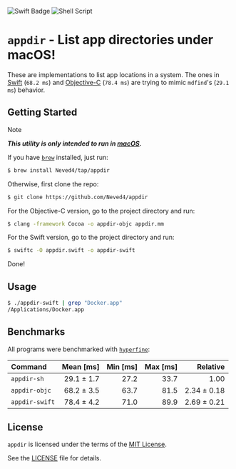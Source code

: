 ![Swift Badge](https://img.shields.io/badge/Swift-F05138?logo=swift&logoColor=fff&style=for-the-badge)
![Shell Script](https://img.shields.io/badge/Shell_Script-9DDE66?logo=gnubash&logoColor=000&style=for-the-badge)

# `appdir` - List app directories under macOS!

These are implementations to list app locations in a system. The ones in
[Swift] (`68.2 ms`) and [Objective-C] (`78.4 ms`) are trying to mimic
`mdfind`'s (`29.1 ms`) behavior.

## Getting Started

> [!NOTE]
> _**This utility is only intended to run in [macOS].**_

If you have [`brew`] installed, just run:
```sh
$ brew install Neved4/tap/appdir
```

Otherwise, first clone the repo:
```sh
$ git clone https://github.com/Neved4/appdir
```

For the Objective-C version, go to the project directory and run:
```sh
$ clang -framework Cocoa -o appdir-objc appdir.mm
```

For the Swift version, go to the project directory and run:
```sh
$ swiftc -O appdir.swift -o appdir-swift
```

Done!

## Usage

```sh
$ ./appdir-swift | grep "Docker.app"
/Applications/Docker.app
```

## Benchmarks

All programs were benchmarked with [`hyperfine`]:

| Command          |  Mean [ms] | Min [ms] | Max [ms] |    Relative |
| :--------------- | ---------: | -------: | -------: | ----------: |
| `appdir-sh`    | 29.1 ± 1.7 |     27.2 |     33.7 |        1.00 |
| `appdir-objc`  | 68.2 ± 3.5 |     63.7 |     81.5 | 2.34 ± 0.18 |
| `appdir-swift` | 78.4 ± 4.2 |     71.0 |     89.9 | 2.69 ± 0.21 |

## License

`appdir` is licensed under the terms of the [MIT License].
   
See the [LICENSE](LICENSE) file for details.

[`brew`]: https://brew.sh/
[`hyperfine`]: https://github.com/sharkdp/hyperfine
[macOS]: https://www.apple.com/macos/
[MIT License]: https://opensource.org/license/mit/
[Objective-C]: https://developer.apple.com/library/archive/documentation/Cocoa/Conceptual/ProgrammingWithObjectiveC/Introduction/Introduction.html
[Swift]: https://www.swift.org/
